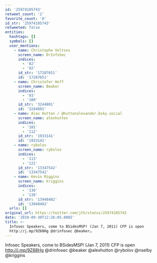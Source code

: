 ```yaml
---
id: '25974105743'
retweet_count: '2'
favorite_count: '0'
id_str: '25974105743'
retweeted: false
entities:
  hashtags: []
  symbols: []
  user_mentions:
    - name: Christophe Veltsos
      screen_name: DrInfoSec
      indices:
        - '82'
        - '92'
      id_str: '17287651'
      id: '17287651'
    - name: Christofer Hoff
      screen_name: Beaker
      indices:
        - '93'
        - '100'
      id_str: '3244801'
      id: '3244801'
    - name: Alex Hutton / @huttonalexander.bsky.social
      screen_name: alexhutton
      indices:
        - '101'
        - '112'
      id_str: '1933141'
      id: '1933141'
    - name: rybolov
      screen_name: rybolov
      indices:
        - '113'
        - '121'
      id_str: '13347542'
      id: '13347542'
    - name: Kevin Riggins
      screen_name: kriggins
      indices:
        - '130'
        - '139'
      id_str: '13948402'
      id: '13948402'
  urls: []
original_url: https://twitter.com/jth/status/25974105743
date: '2010-09-30T12:26:05.000Z'
title: >-
  Infosec Speakers, come to BSidesMSP! (Jan 7, 2011) CFP is open
  http://j.mp/9Z68Hg @drinfosec @beaker…
---
```


Infosec Speakers, come to BSidesMSP! (Jan 7, 2011) CFP is open http://j.mp/9Z68Hg @drinfosec @beaker @alexhutton @rybolov @nselby @kriggins